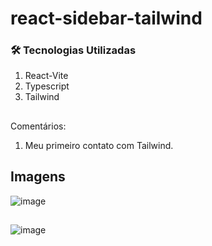 # react-sidebar-tailwind

### 🛠 Tecnologias Utilizadas

1. React-Vite
2. Typescript
3. Tailwind

## 
Comentários:
1. Meu primeiro contato com Tailwind.


## Imagens


![image](https://user-images.githubusercontent.com/45860122/178655262-b8471c91-3105-4d78-904f-505e1cbb2f7a.png)

##

![image](https://user-images.githubusercontent.com/45860122/178655229-76c02253-9158-443f-8e91-2634c229bfd3.png)

